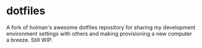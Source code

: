 # dotfiles

A fork of holman's awesome dotfiles repository for sharing my development environment settings with others and making provisioning a new computer a breeze. Still WIP.
